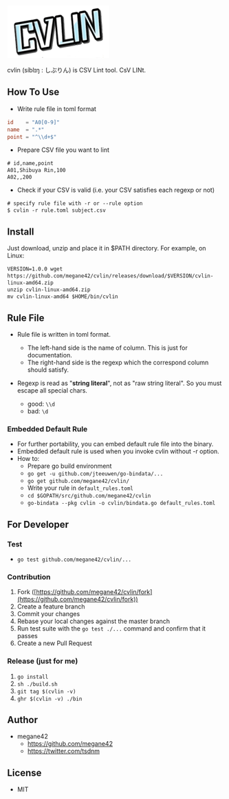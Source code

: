 ![logo](logo.png)

cvlin (síblɪŋ : しぶりん) is CSV Lint tool. CsV LINt.

## How To Use

* Write rule file in toml format

```toml
id    = "A0[0-9]"
name  = ".*"
point = "^\\d+$"
```

* Prepare CSV file you want to lint

```csv
# id,name,point
A01,Shibuya Rin,100
A02,,200
```

* Check if your CSV is valid (i.e. your CSV satisfies each regexp or not)

```shell
# specify rule file with -r or --rule option
$ cvlin -r rule.toml subject.csv
```

## Install

Just download, unzip and place it in $PATH directory. For example, on Linux:

```shell
VERSION=1.0.0 wget https://github.com/megane42/cvlin/releases/download/$VERSION/cvlin-linux-amd64.zip
unzip cvlin-linux-amd64.zip
mv cvlin-linux-amd64 $HOME/bin/cvlin
```

## Rule File

* Rule file is written in toml format.
    * The left-hand side is the name of column. This is just for documentation.
    * The right-hand side is the regexp which the correspond column should satisfy.

* Regexp is read as "**string literal**", not as "raw string literal". So you must escape all special chars.
    * good: `\\d`
    * bad: `\d`

### Embedded Default Rule

* For further portability, you can embed default rule file into the binary.
* Embedded default rule is used when you invoke cvlin without -r option.
* How to:
  * Prepare go build environment
  * `go get -u github.com/jteeuwen/go-bindata/...`
  * `go get github.com/megane42/cvlin/`
  * Write your rule in `default_rules.toml`
  * `cd $GOPATH/src/github.com/megane42/cvlin`
  * `go-bindata --pkg cvlin -o cvlin/bindata.go default_rules.toml`

## For Developer

### Test
* `go test github.com/megane42/cvlin/...`

### Contribution

1. Fork ([https://github.com/megane42/cvlin/fork](https://github.com/megane42/cvlin/fork))
1. Create a feature branch
1. Commit your changes
1. Rebase your local changes against the master branch
1. Run test suite with the `go test ./...` command and confirm that it passes
1. Create a new Pull Request

### Release (just for me)
1. `go install`
1. `sh ./build.sh`
1. `git tag $(cvlin -v)`
1. `ghr $(cvlin -v) ./bin`

## Author

* megane42
    * https://github.com/megane42
    * https://twitter.com/tsdnm

## License

* MIT
